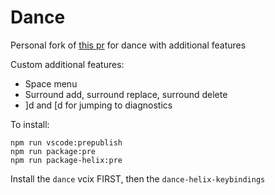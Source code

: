# Dance

Personal fork of [this pr](https://github.com/71/dance/pull/338) for dance
with additional features

Custom additional features:

- Space menu
- Surround add, surround replace, surround delete
- ]d and [d for jumping to diagnostics

To install:

```
npm run vscode:prepublish
npm run package:pre
npm run package-helix:pre
```

Install the `dance` vcix FIRST, then the `dance-helix-keybindings`
